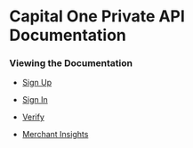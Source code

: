 # Capital One Private API Documentation

### Viewing the Documentation

- [Sign Up](https://capitalonedevexchangehackathon.github.io/Identity-API-Documentation/signup/)

- [Sign In](https://capitalonedevexchangehackathon.github.io/Identity-API-Documentation/signin/)

- [Verify](https://capitalonedevexchangehackathon.github.io/Identity-API-Documentation/verify/)

- [Merchant Insights](https://capitalonedevexchangehackathon.github.io/Identity-API-Documentation/merchant-insights/)
